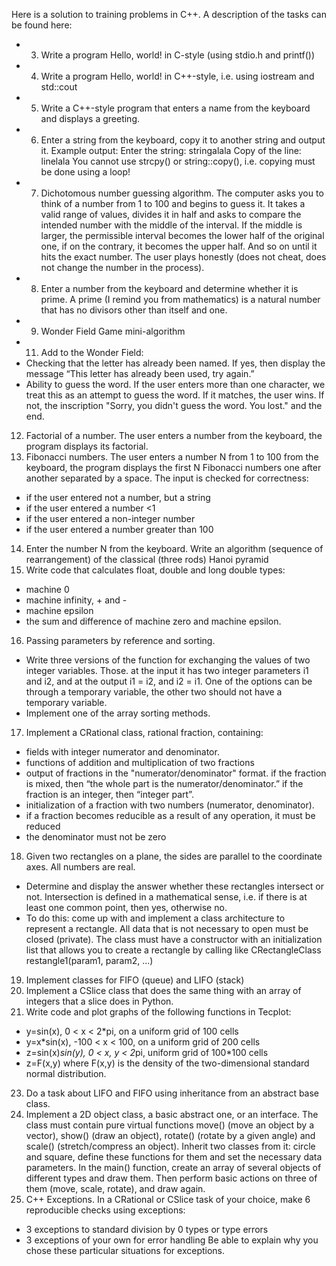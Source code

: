 Here is a solution to training problems in C++. A description of the tasks can be found here:
- 3. Write a program Hello, world! in C-style (using stdio.h and printf())
- 4. Write a program Hello, world! in C++-style, i.e. using iostream and std::cout
- 5. Write a C++-style program that enters a name from the keyboard and displays a greeting.
- 6. Enter a string from the keyboard, copy it to another string and output it. Example output:
Enter the string: stringalala
Copy of the line: linelala
You cannot use strcpy() or string::copy(), i.e. copying must be done using a loop!
- 7. Dichotomous number guessing algorithm. The computer asks you to think of a number from 1 to 100 and begins to guess it. It takes a valid range of values, divides it in half and asks to compare the intended number with the middle of the interval. If the middle is larger, the permissible interval becomes the lower half of the original one, if on the contrary, it becomes the upper half. And so on until it hits the exact number. The user plays honestly (does not cheat, does not change the number in the process).
- 8. Enter a number from the keyboard and determine whether it is prime. A prime (I remind you from mathematics) is a natural number that has no divisors other than itself and one.
- 9. Wonder Field Game mini-algorithm
- 11. Add to the Wonder Field:
- Checking that the letter has already been named. If yes, then display the message “This letter has already been used, try again.”
- Ability to guess the word. If the user enters more than one character, we treat this as an attempt to guess the word. If it matches, the user wins. If not, the inscription "Sorry, you didn't guess the word. You lost." and the end.
12. Factorial of a number. The user enters a number from the keyboard, the program displays its factorial.
13. Fibonacci numbers. The user enters a number N from 1 to 100 from the keyboard, the program displays the first N Fibonacci numbers one after another separated by a space. The input is checked for correctness:
- if the user entered not a number, but a string
- if the user entered a number <1
- if the user entered a non-integer number
- if the user entered a number greater than 100
14. Enter the number N from the keyboard. Write an algorithm (sequence of rearrangement) of the classical (three rods) Hanoi pyramid
15. Write code that calculates float, double and long double types:
- machine 0
- machine infinity, + and -
- machine epsilon
- the sum and difference of machine zero and machine epsilon.
16. Passing parameters by reference and sorting.
- Write three versions of the function for exchanging the values ​​of two integer variables. Those. at the input it has two integer parameters i1 and i2, and at the output i1 = i2, and i2 = i1. One of the options can be through a temporary variable, the other two should not have a temporary variable.
- Implement one of the array sorting methods.
17. Implement a CRational class, rational fraction, containing:
- fields with integer numerator and denominator.
- functions of addition and multiplication of two fractions
- output of fractions in the "numerator/denominator" format. if the fraction is mixed, then “the whole part is the numerator/denominator.” if the fraction is an integer, then “integer part”.
- initialization of a fraction with two numbers (numerator, denominator).
- if a fraction becomes reducible as a result of any operation, it must be reduced
- the denominator must not be zero
18. Given two rectangles on a plane, the sides are parallel to the coordinate axes. All numbers are real.
- Determine and display the answer whether these rectangles intersect or not. Intersection is defined in a mathematical sense, i.e. if there is at least one common point, then yes, otherwise no.
- To do this: come up with and implement a class architecture to represent a rectangle. All data that is not necessary to open must be closed (private). The class must have a constructor with an initialization list that allows you to create a rectangle by calling like
CRectangleClass restangle1(param1, param2, ...)
19. Implement classes for FIFO (queue) and LIFO (stack)
20. Implement a CSlice class that does the same thing with an array of integers that a slice does in Python.
22. Write code and plot graphs of the following functions in Tecplot:
- y=sin(x), 0 < x < 2*pi, on a uniform grid of 100 cells
- y=x*sin(x), -100 < x < 100, on a uniform grid of 200 cells
- z=sin(x)*sin(y), 0 < x, y < 2*pi, uniform grid of 100*100 cells
- z=F(x,y) where F(x,y) is the density of the two-dimensional standard normal distribution.
23. Do a task about LIFO and FIFO using inheritance from an abstract base class.
24. Implement a 2D object class, a basic abstract one, or an interface. The class must contain pure virtual functions move() (move an object by a vector), show() (draw an object), rotate() (rotate by a given angle) and scale() (stretch/compress an object). Inherit two classes from it: circle and square, define these functions for them and set the necessary data parameters. In the main() function, create an array of several objects of different types and draw them. Then perform basic actions on three of them (move, scale, rotate), and draw again.
25. C++ Exceptions. In a CRational or CSlice task of your choice, make 6 reproducible checks using exceptions:
- 3 exceptions to standard division by 0 types or type errors
- 3 exceptions of your own for error handling
Be able to explain why you chose these particular situations for exceptions.
